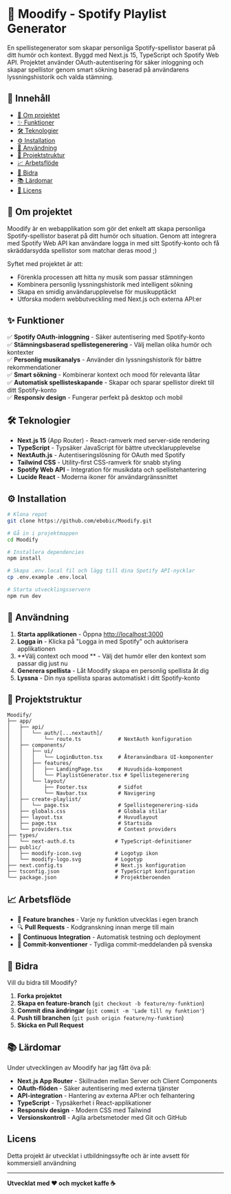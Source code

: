 # 🎵 Moodify - Spotify Playlist Generator

En  spellistegenerator som skapar personliga Spotify-spellistor baserat på ditt humör och kontext. Byggd med Next.js 15, TypeScript och Spotify Web API. Projektet använder OAuth-autentisering för säker inloggning och skapar spellistor genom smart sökning baserad på användarens lyssningshistorik och valda stämning.

## 📑 Innehåll

- [📖 Om projektet](#-om-projektet)
- [✨ Funktioner](#-funktioner)
- [🛠 Teknologier](#-teknologier)
- [⚙️ Installation](#️-installation)
- [🚀 Användning](#-användning)
- [📂 Projektstruktur](#-projektstruktur)
- [📈 Arbetsflöde](#-arbetsflöde)
- [🤝 Bidra](#-bidra)
- [📚 Lärdomar](#-lärdomar)
- [📜 Licens](#-licens)

## 📖 Om projektet

Moodify är en webapplikation som gör det enkelt att skapa personliga Spotify-spellistor baserat på ditt humör och situation. Genom att integrera med Spotify Web API kan användare logga in med sitt Spotify-konto och få skräddarsydda spellistor som matchar deras mood ;)

Syftet med projektet är att:
- Förenkla processen att hitta ny musik som passar stämningen
- Kombinera personlig lyssningshistorik med intelligent sökning
- Skapa en smidig användarupplevelse för musikupptäckt
- Utforska modern webbutveckling med Next.js och externa API:er

## ✨ Funktioner

✅ **Spotify OAuth-inloggning** - Säker autentisering med Spotify-konto  
✅ **Stämningsbaserad spellistegenerering** - Välj mellan olika humör och kontexter  
✅ **Personlig musikanalys** - Använder din lyssningshistorik för bättre rekommendationer  
✅ **Smart sökning** - Kombinerar kontext och mood för relevanta låtar  
✅ **Automatisk spellisteskapande** - Skapar och sparar spellistor direkt till ditt Spotify-konto  
✅ **Responsiv design** - Fungerar perfekt på desktop och mobil  

## 🛠 Teknologier

- **Next.js 15** (App Router) - React-ramverk med server-side rendering
- **TypeScript** - Typsäker JavaScript för bättre utvecklarupplevelse
- **NextAuth.js** - Autentiseringslösning för OAuth med Spotify
- **Tailwind CSS** - Utility-first CSS-ramverk för snabb styling
- **Spotify Web API** - Integration för musikdata och spellistehantering
- **Lucide React** - Moderna ikoner för användargränssnittet

## ⚙️ Installation

```bash
# Klona repot
git clone https://github.com/ebobic/Moodify.git

# Gå in i projektmappen
cd Moodify

# Installera dependencies
npm install

# Skapa .env.local fil och lägg till dina Spotify API-nycklar
cp .env.example .env.local

# Starta utvecklingsservern
npm run dev
```


## 🚀 Användning

1. **Starta applikationen** - Öppna [http://localhost:3000](http://localhost:3000)
2. **Logga in** - Klicka på "Logga in med Spotify" och auktorisera applikationen
3. **Välj context och mood ** - Välj det humör eller den kontext som passar dig just nu
4. **Generera spellista** - Låt Moodify skapa en personlig spellista åt dig
5. **Lyssna** - Din nya spellista sparas automatiskt i ditt Spotify-konto

## 📂 Projektstruktur

```
Moodify/
├── app/
│   ├── api/
│   │   └── auth/[...nextauth]/
│   │       └── route.ts            # NextAuth konfiguration
│   ├── components/
│   │   ├── ui/
│   │   │   └── LoginButton.tsx     # Återanvändbara UI-komponenter
│   │   ├── features/
│   │   │   ├── LandingPage.tsx     # Huvudsida-komponent
│   │   │   └── PlaylistGenerator.tsx # Spellistegenerering
│   │   └── layout/
│   │       ├── Footer.tsx          # Sidfot
│   │       └── Navbar.tsx          # Navigering
│   ├── create-playlist/
│   │   └── page.tsx                # Spellistegenerering-sida
│   ├── globals.css                 # Globala stilar
│   ├── layout.tsx                  # Huvudlayout
│   ├── page.tsx                    # Startsida
│   └── providers.tsx               # Context providers
├── types/
│   └── next-auth.d.ts             # TypeScript-definitioner
├── public/
│   ├── moodify-icon.svg           # Logotyp ikon
│   └── moodify-logo.svg           # Logotyp
├── next.config.ts                 # Next.js konfiguration
├── tsconfig.json                  # TypeScript konfiguration
└── package.json                   # Projektberoenden
```

## 📈 Arbetsflöde

- 🌱 **Feature branches** - Varje ny funktion utvecklas i egen branch
- 🔍 **Pull Requests** - Kodgranskning innan merge till main
- 🚀 **Continuous Integration** - Automatisk testning och deployment
- 📝 **Commit-konventioner** - Tydliga commit-meddelanden på svenska


## 🤝 Bidra

Vill du bidra till Moodify?

1. **Forka projektet**
2. **Skapa en feature-branch** (`git checkout -b feature/ny-funktion`)
3. **Commit dina ändringar** (`git commit -m 'Lade till ny funktion'`)
4. **Push till branchen** (`git push origin feature/ny-funktion`)
5. **Skicka en Pull Request**

## 📚 Lärdomar

Under utvecklingen av Moodify har jag fått öva på:

- **Next.js App Router** - Skillnaden mellan Server och Client Components
- **OAuth-flöden** - Säker autentisering med externa tjänster
- **API-integration** - Hantering av externa API:er och felhantering
- **TypeScript** - Typsäkerhet i React-applikationer
- **Responsiv design** - Modern CSS med Tailwind
- **Versionskontroll** - Agila arbetsmetoder med Git och GitHub

##  Licens

Detta projekt är utvecklat i utbildningssyfte och är inte avsett för kommersiell användning

---

**Utvecklat med ❤️ och mycket kaffe ☕**
